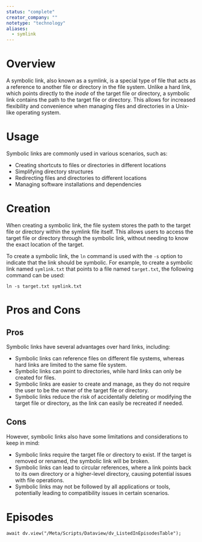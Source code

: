 ```yaml
---
status: "complete"
creator_company: ""
notetype: "technology"
aliases:
  - symlink
---
```


# Overview

A symbolic link, also known as a symlink, is a special type of file that acts as a reference to another file or directory in the file system. Unlike a hard link, which points directly to the *inode* of the target file or directory, a symbolic link contains the path to the target file or directory. This allows for increased flexibility and convenience when managing files and directories in a Unix-like operating system.

# Usage
Symbolic links are commonly used in various scenarios, such as:

- Creating shortcuts to files or directories in different locations
- Simplifying directory structures
- Redirecting files and directories to different locations
- Managing software installations and dependencies

# Creation
When creating a symbolic link, the file system stores the path to the target file or directory within the symlink file itself. This allows users to access the target file or directory through the symbolic link, without needing to know the exact location of the target.

To create a symbolic link, the `ln` command is used with the `-s` option to indicate that the link should be symbolic. For example, to create a symbolic link named `symlink.txt` that points to a file named `target.txt`, the following command can be used:

```
ln -s target.txt symlink.txt
```

# Pros and Cons
## Pros
Symbolic links have several advantages over hard links, including:

- Symbolic links can reference files on different file systems, whereas hard links are limited to the same file system.
- Symbolic links can point to directories, while hard links can only be created for files.
- Symbolic links are easier to create and manage, as they do not require the user to be the owner of the target file or directory.
- Symbolic links reduce the risk of accidentally deleting or modifying the target file or directory, as the link can easily be recreated if needed.

## Cons
However, symbolic links also have some limitations and considerations to keep in mind:

- Symbolic links require the target file or directory to exist. If the target is removed or renamed, the symbolic link will be broken.
- Symbolic links can lead to circular references, where a link points back to its own directory or a higher-level directory, causing potential issues with file operations.
- Symbolic links may not be followed by all applications or tools, potentially leading to compatibility issues in certain scenarios.

# Episodes
```dataviewjs
await dv.view("/Meta/Scripts/Dataview/dv_ListedInEpisodesTable");
```
